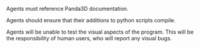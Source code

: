 Agents must reference Panda3D documentation.

Agents should ensure that their additions to python scripts compile.

Agents will be unable to test the visual aspects of the program. This will be the responsibility of human users, who will report any visual bugs.

